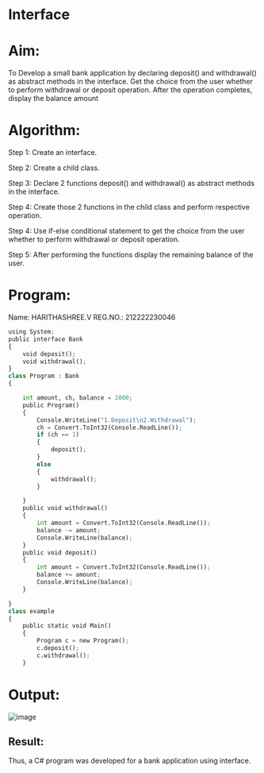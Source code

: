 # Interface

# Aim:
To Develop a small bank application by declaring deposit() and withdrawal() as abstract methods in the interface. Get the choice from the user whether to perform withdrawal or deposit operation. After the operation completes, display the balance amount

# Algorithm:

Step 1: Create an interface.

Step 2: Create a child class.

Step 3: Declare 2 functions deposit() and withdrawal() as abstract methods in the interface.

Step 4: Create those 2 functions in the child class and perform respective operation.

Step 4: Use if-else conditional statement to get the choice from the user whether to perform withdrawal or deposit operation.

Step 5: After performing the functions display the remaining balance of the user.

# Program:

Name: HARITHASHREE.V
REG.NO.: 212222230046
```python
using System;
public interface Bank
{
    void deposit();
    void withdrawal();
}
class Program : Bank
{

    int amount, ch, balance = 2000;
    public Program()
    {
        Console.WriteLine("1.Deposit\n2.Withdrawal");
        ch = Convert.ToInt32(Console.ReadLine());
        if (ch == 1)
        {
            deposit();
        }
        else
        {
            withdrawal();
        }

    }
    public void withdrawal()
    {
        int amount = Convert.ToInt32(Console.ReadLine());
        balance -= amount;
        Console.WriteLine(balance);
    }
    public void deposit()
    {
        int amount = Convert.ToInt32(Console.ReadLine());
        balance += amount;
        Console.WriteLine(balance);
    }

}
class example
{
    public static void Main()
    {
        Program c = new Program();
        c.deposit();
        c.withdrawal();
    }
```


# Output:

![image](https://github.com/haritha-venkat/Interface/assets/121285701/0aaa50d0-15dd-4059-819d-735eabb04355)


## Result:
Thus, a C# program was developed for a bank application using interface.



